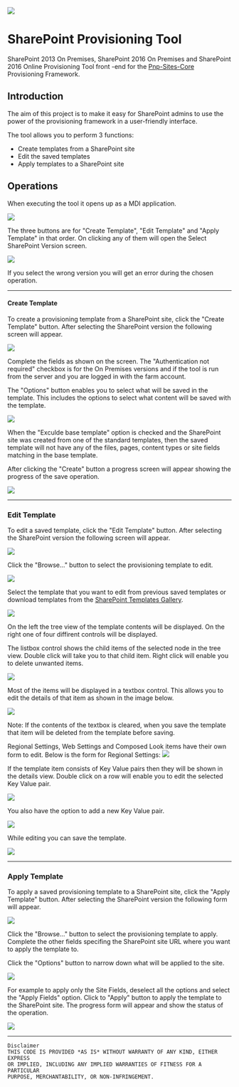 
![](SharePointProvisioningTool/Resources/Karabina122x122.png) 
# SharePoint Provisioning Tool #

SharePoint 2013 On Premises, SharePoint 2016 On Premises and SharePoint 2016 Online Provisioning Tool front -end for the [Pnp-Sites-Core](https://github.com/OfficeDev/PnP-Sites-Core) Provisioning Framework.

## Introduction ##

The aim of this project is to make it easy for SharePoint admins to use the power of the provisioning framework in a user-friendly interface.

The tool allows you to perform 3 functions:
- Create templates from a SharePoint site
- Edit the saved templates
- Apply templates to a SharePoint site

## Operations ##
When executing the tool it opens up as a MDI application.

![](Images/MainScreen.png)

The three buttons are for "Create Template", "Edit Template" and "Apply Template" in that order. On clicking any of them 
will open the Select SharePoint Version screen.

![](Images/VersionSelect.png)

If you select the wrong version you will get an error during the chosen operation.

-------------

#### Create Template

To create a provisioning template from a SharePoint site, click the "Create Template" button. After selecting the SharePoint version the following screen will appear.

![](Images/CreateTemplate.png)

Complete the fields as shown on the screen. The "Authentication not required" checkbox is for the On Premises versions and if the tool is run from the server and you are logged in with the farm account.

The "Options" button enables you to select what will be saved in the template. This includes the options to select what content will be saved with the template.

![](Images/CreateOptions.png)

When the "Exculde base template" option is checked and the SharePoint site was created from one of the standard templates, then the saved template will not have any of the files, pages, content types or site fields matching in the base template.


After clicking the "Create" button a progress screen will appear showing the progress of the save operation.

![](Images/CreateProgress.png)

----------
### Edit Template

To edit a saved template, click the "Edit Template" button. After selecting the SharePoint version the following screen will appear.

![](Images/EditStart.png)

Click the "Browse..." button to select the provisioning template to edit.

![](Images/OpenTemplate.png)

Select the template that you want to edit from previous saved templates or download templates from the [SharePoint Templates Gallery](https://templates-gallery.sharepointpnp.com).

![](Images/EditTemplateList.png)

On the left the tree view of the template contents will be displayed. 
On the right one of four diffirent controls will be displayed.

The listbox control shows the child items of the selected node in the tree view. 
Double click will take you to that child item. Right click will enable you to delete unwanted items.

![](Images/EditTemplateDeleteItems.png)

Most of the items will be displayed in a textbox control. 
This allows you to edit the details of that item as shown in the image below.

![](Images/EditTemplateText.png)

Note: If the contents of the textbox is cleared, when you save the template that item will be deleted from the template before saving.

Regional Settings, Web Settings and Composed Look items have their own form to edit. 
Below is the form for Regional Settings:
![](Images/EditTemplateRegionalSettings.png)

If the template item consists of Key Value pairs then they will be shown in the details view.
Double click on a row will enable you to edit the selected Key Value pair.

![](Images/EditTemplateKeyValue.png)

You also have the option to add a new Key Value pair.

![](Images/EditTemplateKeyValueNew.png)

While editing you can save the template.

![](Images/EditTemplateSaved.png)

-----------

### Apply Template

To apply a saved provisioning template to a SharePoint site, click the "Apply Template" button. 
After selecting the SharePoint version the following form will appear.

![](Images/ApplyTemplate.png)

Click the "Browse..." button to select the provisioning template to apply. 
Complete the other fields specifing the SharePoint site URL where you want to apply the template to.

Click the "Options" button to narrow down what will be applied to the site.

![](Images/ApplyOptions.png)

For example to apply only the Site Fields, deselect all the options and select the "Apply Fields" option.
Click to "Apply" button to apply the template to the SharePoint site. 
The progress form will appear and show the status of the operation.

![](Images/ApplyProgress.png)


-----------
```
Disclaimer
THIS CODE IS PROVIDED *AS IS* WITHOUT WARRANTY OF ANY KIND, EITHER EXPRESS 
OR IMPLIED, INCLUDING ANY IMPLIED WARRANTIES OF FITNESS FOR A PARTICULAR 
PURPOSE, MERCHANTABILITY, OR NON-INFRINGEMENT.












